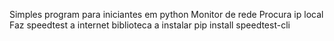 Simples program para iniciantes em python 
Monitor de rede 
Procura ip local 
Faz speedtest a internet
biblioteca a instalar 
pip install speedtest-cli

